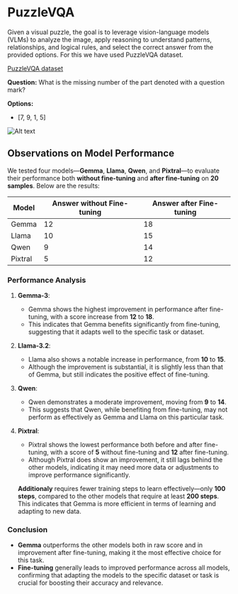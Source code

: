 # PuzzleVQA
Given a visual puzzle, the goal is to leverage vision-language models (VLMs) to analyze the image, apply reasoning to understand patterns, relationships, and logical rules, and select the correct answer from the provided options. For this we have used PuzzleVQA dataset.

[PuzzleVQA dataset](https://github.com/declare-lab/LLM-PuzzleTest/tree/master)


**Question:** What is the missing number of the part denoted with a question mark?

**Options:**  
- [7, 9, 1, 5]

![Alt text](https://github.com/declare-lab/LLM-PuzzleTest/raw/master/PuzzleVQA/data/images/grid_number/grid_number_0000.png)

## Observations on Model Performance

[](result.png)

We tested four models—**Gemma**, **Llama**, **Qwen**, and **Pixtral**—to evaluate their performance both **without fine-tuning** and **after fine-tuning** on **20 samples**. Below are the results:

| Model   | Answer without Fine-tuning | Answer after Fine-tuning |
|---------|----------------------------|--------------------------|
| Gemma   | 12                         | 18                       |
| Llama   | 10                         | 15                       |
| Qwen    | 9                          | 14                       |
| Pixtral | 5                          | 12                       |

### Performance Analysis

1. **Gemma-3**:
   - Gemma shows the highest improvement in performance after fine-tuning, with a score increase from **12** to **18**.
   - This indicates that Gemma benefits significantly from fine-tuning, suggesting that it adapts well to the specific task or dataset.

2. **Llama-3.2**:
   - Llama also shows a notable increase in performance, from **10** to **15**.
   - Although the improvement is substantial, it is slightly less than that of Gemma, but still indicates the positive effect of fine-tuning.

3. **Qwen**:
   - Qwen demonstrates a moderate improvement, moving from **9** to **14**.
   - This suggests that Qwen, while benefiting from fine-tuning, may not perform as effectively as Gemma and Llama on this particular task.

4. **Pixtral**:
   - Pixtral shows the lowest performance both before and after fine-tuning, with a score of **5** without fine-tuning and **12** after fine-tuning.
   - Although Pixtral does show an improvement, it still lags behind the other models, indicating it may need more data or adjustments to improve performance significantly.

   **Additionaly** requires fewer training steps to learn effectively—only **100 steps**, compared to the other models that require at least **200 steps**. This indicates that Gemma is more efficient in terms of learning and adapting to new data.

### Conclusion

- **Gemma** outperforms the other models both in raw score and in improvement after fine-tuning, making it the most effective choice for this task.
- **Fine-tuning** generally leads to improved performance across all models, confirming that adapting the models to the specific dataset or task is crucial for boosting their accuracy and relevance.

